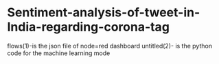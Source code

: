 # Sentiment-analysis-of-tweet-in-India-regarding-corona-tag
flows(1)-is the json file of node=red dashboard
untitled(2)-  is the python code for the machine learning mode
